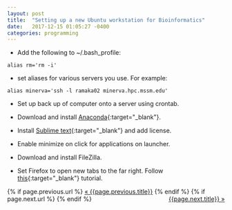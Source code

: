 ```yaml
---
layout: post
title:  "Setting up a new Ubuntu workstation for Bioinformatics"
date:   2017-12-15 01:05:27 -0400
categories: programming
---
```

 -  Add the following to ~/.bash_profile:

`alias rm='rm -i'`

 - set aliases for various servers you use. For example:

`alias minerva='ssh -l ramaka02 minerva.hpc.mssm.edu'`

 -  Set up back up of computer onto a server using crontab.

 -  Download and install [Anaconda](https://www.anaconda.com/download/#linux){:target="_blank"}.

 -  Install [Sublime text](https://www.sublimetext.com/){:target="_blank"} and add license.

 -  Enable minimize on click for applications on launcher.
 
 -  Download and install FileZilla.

 -  Set Firefox to open new tabs to the far right. Follow [this](https://support.mozilla.org/en-US/questions/971529){:target="_blank"} tutorial.

<div class="Previous-next">
  {% if page.previous.url %}
    <a class="previous" href="{{page.previous.url}}">&laquo; {{page.previous.title}}</a>
  {% endif %}
  {% if page.next.url %}
    <a class="next" style="float:right" href="{{page.next.url}}">{{page.next.title}} &raquo;</a>
  {% endif %}
</div>
